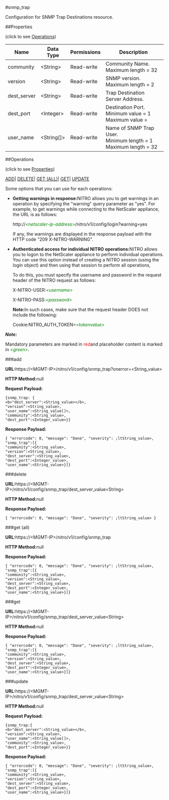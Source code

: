 #snmp_trap

Configuration for SNMP Trap Destinations resource.


##Properties 
<span>(click to see [Operations](#opera))</span>


<table><thead><tr><th>Name</th><th>Data Type</th><th>Permissions</th><th>Description</th></tr></thead><tbody><tr><td>community</td><td>&lt;String></td><td>Read-write</td><td>Community Name.<br>Maximum length = 32</td></tr><tr><td>version</td><td>&lt;String></td><td>Read-write</td><td>SNMP version.<br>Maximum length = 2</td></tr><tr><td>dest_server</td><td>&lt;String></td><td>Read-write</td><td>Trap Destination Server Address.</td></tr><tr><td>dest_port</td><td>&lt;Integer></td><td>Read-write</td><td>Destination Port.<br>Minimum value = 1<br>Maximum value =</td></tr><tr><td>user_name</td><td>&lt;String[]></td><td>Read-write</td><td>Name of SNMP Trap User.<br>Minimum length = 1<br>Maximum length = 32</td></tr></tbody></table>
##Operations 
<span>(click to see [Properties](#prope))</span>


[ADD]()| [DELETE](#d)| [GET (ALL)](#get-)| [GET]()| [UPDATE](#u)


Some options that you can use for each operations:
<ul><li><p><b>Getting warnings in response:</b>NITRO allows you to get warnings in an operation by specifying the "warning" query parameter as "yes". For example, to get warnings while connecting to the NetScaler appliance, the URL is as follows:</p><p>http://<span style="color:green;font-style:italic;">&lt;netscaler-ip-address&gt;</span>/nitro/v1/config/login?warning=yes</p><p>If any, the warnings are displayed in the response payload with the HTTP code "209 X-NITRO-WARNING".</p></li><li><p><b>Authenticated access for individual NITRO operations:</b>NITRO allows you to logon to the NetScaler appliance to perform individual operations. You can use this option instead of creating a NITRO session (using the login object) and then using that session to perform all operations,</p><p>To do this, you must specify the username and password in the request header of the NITRO request as follows:</p><p>X-NITRO-USER:<span style="color:green;font-style:italic;">&lt;username&gt;</span></p><p>X-NITRO-PASS:<span style="color:green;font-style:italic;">&lt;password&gt;</span></p><p><b>Note:</b>In such cases, make sure that the request header DOES not include the following:</p><p>Cookie:NITRO_AUTH_TOKEN=<span style="color:green;font-style:italic;">&lt;tokenvalue&gt;</span></p></li></ul>



***Note:*** 
Mandatory parameters are marked in <span style="color:#FF0000;">red</span>and placeholder content is marked in <span style="color:green;font-style:italic">&lt;green&gt;</span>.

###add



<b>URL:</b>https://&lt;MGMT-IP&gt;/nitro/v1/config/snmp_trap?onerror=&lt;String_value&gt;
<b>HTTP Method:</b>null
<b>Request Payload: </b>```{snmp_trap: {<b>"dest_server":<String_value></b>,"version":<String_value>,"user_name":<String_value[]>,"community":<String_value>,"dest_port":<Integer_value>}}```
<b>Response Payload: </b>```{ "errorcode": 0, "message": "Done", "severity": ;ltString_value>, "snmp_trap":[{"community":<String_value>,"version":<String_value>,"dest_server":<String_value>,"dest_port":<Integer_value>,"user_name":<String_value>}]}```



###delete



<b>URL:</b>https://&lt;MGMT-IP&gt;/nitro/v1/config/snmp_trap/dest_server_value&lt;String&gt;
<b>HTTP Method:</b>null
<b>Response Payload: </b>```{ "errorcode": 0, "message": "Done", "severity": ;ltString_value> }```



###get (all)



<b>URL:</b>https://&lt;MGMT-IP&gt;/nitro/v1/config/snmp_trap
<b>HTTP Method:</b>null
<b>Response Payload: </b>```{ "errorcode": 0, "message": "Done", "severity": ;ltString_value>, "snmp_trap":[{"community":<String_value>,"version":<String_value>,"dest_server":<String_value>,"dest_port":<Integer_value>,"user_name":<String_value>}]}```



###get



<b>URL:</b>https://&lt;MGMT-IP&gt;/nitro/v1/config/snmp_trap/dest_server_value&lt;String&gt;
<b>HTTP Method:</b>null
<b>Response Payload: </b>```{ "errorcode": 0, "message": "Done", "severity": ;ltString_value>, "snmp_trap":[{"community":<String_value>,"version":<String_value>,"dest_server":<String_value>,"dest_port":<Integer_value>,"user_name":<String_value>}]}```



###update



<b>URL:</b>https://&lt;MGMT-IP&gt;/nitro/v1/config/snmp_trap/dest_server_value&lt;String&gt;
<b>HTTP Method:</b>null
<b>Request Payload: </b>```{snmp_trap:{<b>"dest_server":<String_value></b>,"version":<String_value>,"user_name":<String_value[]>,"community":<String_value>,"dest_port":<Integer_value>}}```
<b>Response Payload: </b>```{ "errorcode": 0, "message": "Done", "severity": ;ltString_value>, "snmp_trap":[{"community":<String_value>,"version":<String_value>,"dest_server":<String_value>,"dest_port":<Integer_value>,"user_name":<String_value>}]}```



